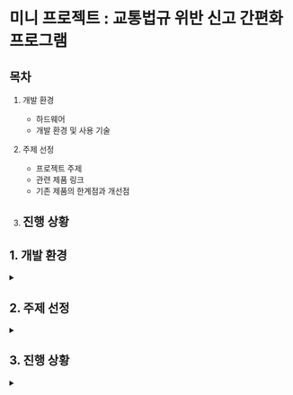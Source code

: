 # 미니 프로젝트 : 교통법규 위반 신고 간편화 프로그램

## 목차

1. 개발 환경
   - 하드웨어
   - 개발 환경 및 사용 기술

2. 주제 선정
   - 프로젝트 주제
   - 관련 제품 링크
   - 기존 제품의 한계점과 개선점

3. 진행 상황
   - 

## 1. 개발 환경

<details>
<summary></summary>
<div markdown="1">

## **1-1. 하드웨어**

개인 노트북
- GPU : NVIDIA GeForce 940MX

웹캠
- Logitech C920

## **1-2. 개발 환경 및 사용 기술**

| 언어 | 라이브러리 / 프레임워크 | 개발 도구 | 운영체제 |
|------|------------------------|-----------|-----------|
| ![Python](https://img.shields.io/badge/Python-3.10-blue?logo=python&logoColor=white) | ![OpenCV](https://img.shields.io/badge/OpenCV-4.x-brightgreen?logo=opencv&logoColor=white) ![YOLO](https://img.shields.io/badge/YOLO-v11-orange) | ![VSCode](https://img.shields.io/badge/VSCode-blueviolet?logo=visual-studio-code&logoColor=white) | ![Windows](https://img.shields.io/badge/Windows-10-lightgrey?logo=windows&logoColor=white) |

</div>
</details>

## 2. 주제 선정

<details>
<summary></summary>
<div markdown="1">

## **2-1. 프로젝트 주제**

**주행 중 교통법규 위반 이벤트 발생시 자동으로 영상 캡쳐 후 지정된 위치로 영상 발송**

## **2-2. 관련 제품 링크**

_국내 블랙박스 브랜드 점유율 TOP 2 기업_

[아이나비](https://www.inavi.com/)

[파인뷰](http://www.fine-drive.com/defaults/index.do)

## **2-3. 기존 제품의 한계점과 개선점**

**[1. 한계점]**

기존의 블랙박스는 이벤트 발생(교통법규 위반)시 **임의로 제품이나 차량에 충격을 가하여 이벤트 순간을 특정**하거나,

주행이 끝난 뒤 스스로 이벤트 발생 순간을 확인해야함.

**[2. 개선점]**

이벤트 발생 순간을 **openCV와 YOLO를 통해 자동으로 인식**하고, 해당 부분의 영상을 캡쳐하여 지정한 위치(메일, 공유 폴더 등)로 자동으로 전송함.

</div>
</details>

## 3. 진행 상황

<details>
<summary></summary>
<div markdown="1">

### **[250814]**

[최소 구현 목표 변환](https://docs.google.com/document/d/1KR1Ek3QEK2PorDblV3TpiJ__KWXGa5N0oOg1SPpD4f0/edit?tab=t.2lpizc91xvge)에 맞춰 코드 생성

[test.md](src/test/test.md)

### **[250818]**

[테스트 주도 개발(TDD)](https://docs.google.com/document/d/1PHuT9a7qTqCdTEbbHtY2iAA3BITojjOxiW3L5UlMCSY/edit?tab=t.0#heading=h.qun0cyfrhp5e)방법 적용



</div>
</details>